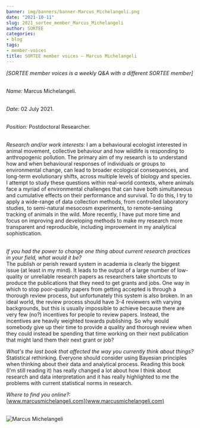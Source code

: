 ```yaml
---
banner: img/banners/banner-Marcus_Michelangeli.png
date: "2021-10-11"
slug: 2021_sortee_member_Marcus_Michelangeli
author: SORTEE
categories:
- blog
tags:
- member-voices
title: SORTEE member voices – Marcus Michelangeli 
---
```



*[SORTEE member voices is a weekly Q&A with a different SORTEE member]*   
&nbsp;
&nbsp;

   _Name:_ Marcus Michelangeli.   
&nbsp;

   _Date:_ 02 July 2021.   
&nbsp;

   _Position:_ Postdoctoral Researcher.   
&nbsp;

   _Research and/or work interests:_ I am a behavioural ecologist interested in animal movement, collective behaviour and how wildlife is responding to anthropogenic pollution. The primary aim of my research is to understand how and when behavioural responses of individuals or groups to environmental change, can lead to broader ecological consequences, and long-term evolutionary shifts, across multiple levels of biology and species. I attempt to study these questions within real-world contexts, where animals face a myriad of environmental challenges that can have both simultaneous and cumulative effects on their performance and survival. To do this, I try to apply a wide-range of data collection methods, from controlled laboratory studies, to semi-natural mesocosm experiments, to remote-sensing tracking of animals in the wild. More recently, I have put more time and focus on improving and developing methods to make my research more transparent and reproducible, including improvement in my analytical sophistication.   
&nbsp;

_If you had the power to change one thing about current research practices in your field, what would it be?_   
The publish or perish reward system in academia is clearly the biggest issue (at least in my mind). It leads to the output of a large number of low-quality or unreliable research papers as researchers take shortcuts to produce the publications that they need to get grants and jobs. One way in which to stop poor-quality papers from getting accepted is through a thorough review process, but unfortunately this system is also broken. In an ideal world, the review process should have 3-4 reviewers with varying backgrounds, but this is usually impossible to achieve because there are very few (no?) incentives for people to review papers. Instead, the incentives are heavily weighted towards publishing. So why would somebody give up their time to provide a quality and thorough review when they could instead be spending that time working on their next publication that might land them their next grant or job? 
&nbsp;

_What's the last book that affected the way you currently think about things?_   
Statistical rethinking. Everyone should consider using Bayesian principles when thinking about their data and analytical process. Reading this book (I'm still reading it) has really changed a lot about how I think about research and data interpretation and it has really highlighted to me the problems with current statistical norms in research.
&nbsp;
&nbsp;

_Where to find you online?:_   
[www.marcusmichelangeli.com](www.marcusmichelangeli.com)   
&nbsp;
&nbsp;


![Marcus Michelangeli](/img/Marcus_Michelangeli.png)    
&nbsp;